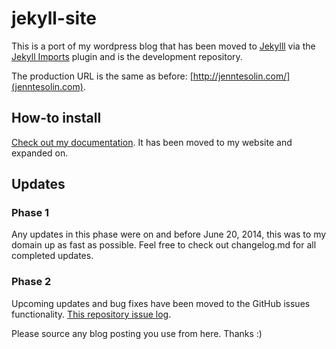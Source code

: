 jekyll-site
===========

This is a port of my wordpress blog that has been moved to [Jekylll](http://jekyllrb.com/) via the [Jekyll Imports](http://import.jekyllrb.com/) plugin and is the development repository.

The production URL is the same as before: [http://jenntesolin.com/](jenntesolin.com).

## How-to install

[Check out my documentation](https://www.jenntesolin.com/blog/2015/03/17/Jekyll-Set-Up-Publish/). It has been moved to my website and expanded on.

## Updates

### Phase 1

Any updates in this phase were on and before June 20, 2014, this was to my domain up as fast as possible. Feel free to check out changelog.md for all completed updates.

### Phase 2

Upcoming updates and bug fixes have been moved to the GitHub issues functionality. [This repository issue log](https://github.com/jennifert/jekyll-site/issues).

Please source any blog posting you use from here. Thanks :)